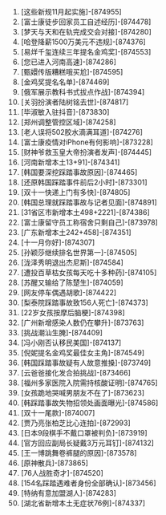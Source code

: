 
1. [这些新规11月起实施]-[874955]
1. [富士康徒步回家员工自述经历]-[874478]
1. [梦天与天和在轨完成交会对接]-[874280]
1. [哈登降薪1500万美元不违规]-[874376]
1. [易烊千玺连续三年提名金鸡奖]-[874553]
1. [您已进入河南高速]-[874286]
1. [甄嬛传版糟糕哦买尬]-[874595]
1. [金鸡奖提名名单]-[874469]
1. [俄军展示教科书式拔点作战]-[874394]
1. [关羽扮演者陆树铭去世]-[874817]
1. [毕淑敏入驻抖音]-[873830]
1. [郑州调整管控区域]-[874258]
1. [老人误将502胶水滴满耳道]-[874276]
1. [富士康疫情对iPhone有何影响]-[873228]
1. [财神爷救玉皇大帝扮演者发声]-[874445]
1. [河南新增本土13+91]-[874341]
1. [韩国要深挖踩踏事故原因]-[874465]
1. [还原韩国踩踏事件前后2小时]-[873301]
1. [双十一快递上门有多快]-[874805]
1. [韩国总理就踩踏事故与记者见面]-[874891]
1. [31省区市新增本土498+2221]-[874386]
1. [富士康留守员工称宿舍只剩自己]-[873978]
1. [广东新增本土242+458]-[874351]
1. [十一月你好]-[874307]
1. [孙颖莎继续排名世界第一]-[874505]
1. [泷泽秀明退出杰尼斯]-[874584]
1. [遭投百草枯女孩每天吃十多种药]-[874105]
1. [苏醒又输给了陈楚生]-[874059]
1. [网友停车偶遇胡歌]-[874422]
1. [梨泰院踩踏事故致156人死亡]-[874373]
1. [22岁女孩按摩后脑梗]-[874398]
1. [广州新增感染人数仍在攀升]-[873763]
1. [挑战潮汕生腌]-[874409]
1. [冯小刚否认移民美国]-[874137]
1. [倪妮提名金鸡奖最佳女主角]-[874549]
1. [韩国踩踏事故疑有人故意推搡]-[873749]
1. [云爸爸接化发合拍挑战]-[873466]
1. [福州多家医院入院需持核酸证明]-[874765]
1. [女孩跪地哭喊男朋友不在了]-[873623]
1. [韩踩踏事故失物招领处画面曝光]-[874586]
1. [双十一尾款]-[874007]
1. [贾乃亮张柏芝比心连拍]-[872993]
1. [日本9段棋手不戴口罩被判负]-[873919]
1. [官方回应副局长疑戴3万元耳钉]-[874132]
1. [王一博跳舞卷裤腿的原因]-[873578]
1. [原神散兵]-[873865]
1. [76人战胜奇才]-[874520]
1. [154名踩踏遇难者身份全部确认]-[873456]
1. [特纳有意加盟湖人]-[874283]
1. [湖北省新增本土无症状76例]-[874337]